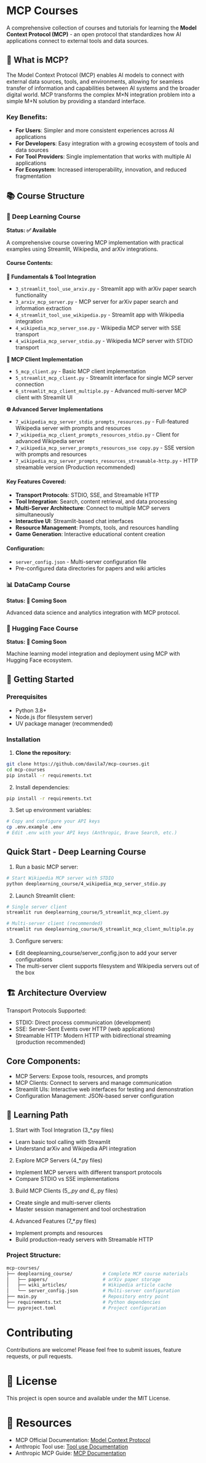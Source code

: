 # MCP Courses

A comprehensive collection of courses and tutorials for learning the **Model Context Protocol (MCP)** - an open protocol that standardizes how AI applications connect to external tools and data sources.

## 🎯 What is MCP?

The Model Context Protocol (MCP) enables AI models to connect with external data sources, tools, and environments, allowing for seamless transfer of information and capabilities between AI systems and the broader digital world. MCP transforms the complex M×N integration problem into a simple M+N solution by providing a standard interface.

### Key Benefits:
- **For Users**: Simpler and more consistent experiences across AI applications
- **For Developers**: Easy integration with a growing ecosystem of tools and data sources  
- **For Tool Providers**: Single implementation that works with multiple AI applications
- **For Ecosystem**: Increased interoperability, innovation, and reduced fragmentation

## 📚 Course Structure

### 🚀 Deep Learning Course
**Status: ✅ Available**

A comprehensive course covering MCP implementation with practical examples using Streamlit, Wikipedia, and arXiv integrations.

#### Course Contents:

**📖 Fundamentals & Tool Integration**
- `3_streamlit_tool_use_arxiv.py` - Streamlit app with arXiv paper search functionality
- `3_arxiv_mcp_server.py` - MCP server for arXiv paper search and information extraction
- `4_streamlit_tool_use_wikipedia.py` - Streamlit app with Wikipedia integration
- `4_wikipedia_mcp_server_sse.py` - Wikipedia MCP server with SSE transport
- `4_wikipedia_mcp_server_stdio.py` - Wikipedia MCP server with STDIO transport

**🔗 MCP Client Implementation**
- `5_mcp_client.py` - Basic MCP client implementation
- `5_streamlit_mcp_client.py` - Streamlit interface for single MCP server connection
- `6_streamlit_mcp_client_multiple.py` - Advanced multi-server MCP client with Streamlit UI

**🌐 Advanced Server Implementations**
- `7_wikipedia_mcp_server_stdio_prompts_resources.py` - Full-featured Wikipedia server with prompts and resources
- `7_wikipedia_mcp_client_prompts_resources_stdio.py` - Client for advanced Wikipedia server
- `7_wikipedia_mcp_server_prompts_resources_sse copy.py` - SSE version with prompts and resources
- `7_wikipedia_mcp_server_prompts_resources_streamable-http.py` - HTTP streamable version (Production recommended)

#### Key Features Covered:
- **Transport Protocols**: STDIO, SSE, and Streamable HTTP
- **Tool Integration**: Search, content retrieval, and data processing
- **Multi-Server Architecture**: Connect to multiple MCP servers simultaneously
- **Interactive UI**: Streamlit-based chat interfaces
- **Resource Management**: Prompts, tools, and resources handling
- **Game Generation**: Interactive educational content creation

#### Configuration:
- `server_config.json` - Multi-server configuration file
- Pre-configured data directories for papers and wiki articles

### 📊 DataCamp Course
**Status: 🔄 Coming Soon**

Advanced data science and analytics integration with MCP protocol.

### 🤗 Hugging Face Course  
**Status: 🔄 Coming Soon**

Machine learning model integration and deployment using MCP with Hugging Face ecosystem.

## 🚀 Getting Started

### Prerequisites
- Python 3.8+
- Node.js (for filesystem server)
- UV package manager (recommended)

### Installation

1. **Clone the repository:**
```bash
git clone https://github.com/davila7/mcp-courses.git
cd mcp-courses
pip install -r requirements.txt
```

2. Install dependencies:
```bash
pip install -r requirements.txt
```

3. Set up environment variables:
```bash
# Copy and configure your API keys
cp .env.example .env
# Edit .env with your API keys (Anthropic, Brave Search, etc.)
```

## Quick Start - Deep Learning Course
1. Run a basic MCP server:
```bash
# Start Wikipedia MCP server with STDIO
python deeplearning_course/4_wikipedia_mcp_server_stdio.py
```

2. Launch Streamlit client:
```bash
# Single server client
streamlit run deeplearning_course/5_streamlit_mcp_client.py

# Multi-server client (recommended)
streamlit run deeplearning_course/6_streamlit_mcp_client_multiple.py
```

3. Configure servers:
- Edit deeplearning_course/server_config.json to add your server configurations
- The multi-server client supports filesystem and Wikipedia servers out of the box

## 🏗️ Architecture Overview
Transport Protocols Supported:
- STDIO: Direct process communication (development)
- SSE: Server-Sent Events over HTTP (web applications)
- Streamable HTTP: Modern HTTP with bidirectional streaming (production recommended)

## Core Components:
- MCP Servers: Expose tools, resources, and prompts
- MCP Clients: Connect to servers and manage communication
- Streamlit UIs: Interactive web interfaces for testing and demonstration
- Configuration Management: JSON-based server configuration


## 📖 Learning Path
1. Start with Tool Integration (3_*.py files)
- Learn basic tool calling with Streamlit
- Understand arXiv and Wikipedia API integration

2. Explore MCP Servers (4_*.py files)
- Implement MCP servers with different transport protocols
- Compare STDIO vs SSE implementations

3. Build MCP Clients (5_*.py and 6_*.py files)
- Create single and multi-server clients
- Master session management and tool orchestration

4. Advanced Features (7_*.py files)
- Implement prompts and resources
- Build production-ready servers with Streamable HTTP

### Project Structure:
```bash
mcp-courses/
├── deeplearning_course/           # Complete MCP course materials
│   ├── papers/                    # arXiv paper storage
│   ├── wiki_articles/             # Wikipedia article cache
│   └── server_config.json         # Multi-server configuration
├── main.py                        # Repository entry point
├── requirements.txt               # Python dependencies
└── pyproject.toml                 # Project configuration
```

# Contributing
Contributions are welcome! Please feel free to submit issues, feature requests, or pull requests.

# 📄 License
This project is open source and available under the MIT License.

# 🔗 Resources
- MCP Official Documentation: [Model Context Protocol](https://modelcontextprotocol.io/introduction)
- Anthropic Tool use:  [Tool use Documentation](https://docs.anthropic.com/en/docs/agents-and-tools/tool-use/overview)
- Anthropic MCP Guide: [MCP Documentation](https://docs.anthropic.com/en/docs/agents-and-tools/mcp)